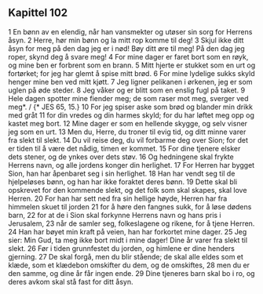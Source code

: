 ## Kapittel 102

1 En bønn av en elendig, når han vansmekter og utøser sin sorg for Herrens åsyn.
2 Herre, hør min bønn og la mitt rop komme til deg!
3 Skjul ikke ditt åsyn for meg på den dag jeg er i nød! Bøy ditt øre til meg! På den dag jeg roper, skynd deg å svare meg!
4 For mine dager er faret bort som en røyk, og mine ben er forbrent som en brann.
5 Mitt hjerte er stukket som en urt og fortørket; for jeg har glemt å spise mitt brød.
6 For mine lydelige sukks skyld henger mine ben ved mitt kjøtt.
7 Jeg ligner pelikanen i ørkenen, jeg er som uglen på øde steder.
8 Jeg våker og er blitt som en enslig fugl på taket.
9 Hele dagen spotter mine fiender meg; de som raser mot meg, sverger ved meg*. / {* JES 65, 15.}
10 For jeg spiser aske som brød og blander min drikk med gråt
11 for din vredes og din harmes skyld; for du har løftet meg opp og kastet meg bort.
12 Mine dager er som en hellende skygge, og selv visner jeg som en urt.
13 Men du, Herre, du troner til evig tid, og ditt minne varer fra slekt til slekt.
14 Du vil reise deg, du vil forbarme deg over Sion; for det er tiden til å være det nådig, timen er kommet.
15 For dine tjenere elsker dets stener, og de ynkes over dets støv.
16 Og hedningene skal frykte Herrens navn, og alle jordens konger din herlighet.
17 For Herren har bygget Sion, han har åpenbaret seg i sin herlighet.
18 Han har vendt seg til de hjelpeløses bønn, og han har ikke foraktet deres bønn.
19 Dette skal bli opskrevet for den kommende slekt, og det folk som skal skapes, skal love Herren.
20 For han har sett ned fra sin hellige høyde, Herren har fra himmelen skuet til jorden
21 for å høre den fangnes sukk, for å løse dødens barn,
22 for at de i Sion skal forkynne Herrens navn og hans pris i Jerusalem,
23 når de samler seg, folkeslagene og rikene, for å tjene Herren.
24 Han har bøyet min kraft på veien, han har forkortet mine dager.
25 Jeg sier: Min Gud, ta meg ikke bort midt i mine dager! Dine år varer fra slekt til slekt.
26 Før i tiden grunnfestet du jorden, og himlene er dine henders gjerning.
27 De skal forgå, men du blir stående; de skal alle eldes som et klæde, som et klædebon omskifter du dem, og de omskiftes,
28 men du er den samme, og dine år får ingen ende.
29 Dine tjeneres barn skal bo i ro, og deres avkom skal stå fast for ditt åsyn.
